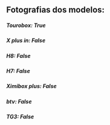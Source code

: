 ## Fotografias dos modelos:
##### Tourobox: True
##### X plus in: False
##### H8: False
##### H7: False
##### Ximibox plus: False
##### btv: False
##### TG3: False

